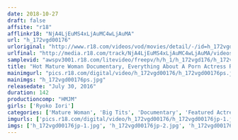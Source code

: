 ```yaml
---
date: 2018-10-27
draft: false
affsite: "r18"
afflinkr18: "NjA4LjEuMS4xLjAuMC4wLjAuMA"
url: "h_172vgd00176"
urloriginal: "http://www.r18.com/videos/vod/movies/detail/-/id=h_172vgd00176"
urlfinal: "http://media.r18.com/track/NjA4LjEuMS4xLjAuMC4wLjAuMA/videos/vod/movies/detail/-/id=h_172vgd00176"
samplevid: "awspv3001.r18.com/litevideo/freepv/h/h_1/h_172vgd176/h_172vgd176_dmb_s.mp4"
title: "Hot Mature Woman Documentary, Everything About A Porn Actress Ryoko Iori"
mainimgurl: "pics.r18.com/digital/video/h_172vgd00176/h_172vgd00176ps.jpg"
mainimgs: "h_172vgd00176ps.jpg"
releasedate: "July 30, 2016"
duration: 142
productioncomp: "HMJM"
girls: ['Ryoko Iori']
categories: ['Mature Woman', 'Big Tits', 'Documentary', 'Featured Actress', 'Gonzo', 'Hi-Def']
imgurls: ['pics.r18.com/digital/video/h_172vgd00176/h_172vgd00176jp-1.jpg', 'pics.r18.com/digital/video/h_172vgd00176/h_172vgd00176jp-2.jpg', 'pics.r18.com/digital/video/h_172vgd00176/h_172vgd00176jp-3.jpg', 'pics.r18.com/digital/video/h_172vgd00176/h_172vgd00176jp-4.jpg', 'pics.r18.com/digital/video/h_172vgd00176/h_172vgd00176jp-5.jpg', 'pics.r18.com/digital/video/h_172vgd00176/h_172vgd00176jp-6.jpg', 'pics.r18.com/digital/video/h_172vgd00176/h_172vgd00176jp-7.jpg', 'pics.r18.com/digital/video/h_172vgd00176/h_172vgd00176jp-8.jpg', 'pics.r18.com/digital/video/h_172vgd00176/h_172vgd00176jp-9.jpg', 'pics.r18.com/digital/video/h_172vgd00176/h_172vgd00176jp-10.jpg', 'pics.r18.com/digital/video/h_172vgd00176/h_172vgd00176jp-11.jpg', 'pics.r18.com/digital/video/h_172vgd00176/h_172vgd00176jp-12.jpg', 'pics.r18.com/digital/video/h_172vgd00176/h_172vgd00176jp-13.jpg', 'pics.r18.com/digital/video/h_172vgd00176/h_172vgd00176jp-14.jpg', 'pics.r18.com/digital/video/h_172vgd00176/h_172vgd00176jp-15.jpg', 'pics.r18.com/digital/video/h_172vgd00176/h_172vgd00176jp-16.jpg', 'pics.r18.com/digital/video/h_172vgd00176/h_172vgd00176jp-17.jpg', 'pics.r18.com/digital/video/h_172vgd00176/h_172vgd00176jp-18.jpg', 'pics.r18.com/digital/video/h_172vgd00176/h_172vgd00176jp-19.jpg', 'pics.r18.com/digital/video/h_172vgd00176/h_172vgd00176jp-20.jpg']
imgs: ['h_172vgd00176jp-1.jpg', 'h_172vgd00176jp-2.jpg', 'h_172vgd00176jp-3.jpg', 'h_172vgd00176jp-4.jpg', 'h_172vgd00176jp-5.jpg', 'h_172vgd00176jp-6.jpg', 'h_172vgd00176jp-7.jpg', 'h_172vgd00176jp-8.jpg', 'h_172vgd00176jp-9.jpg', 'h_172vgd00176jp-10.jpg', 'h_172vgd00176jp-11.jpg', 'h_172vgd00176jp-12.jpg', 'h_172vgd00176jp-13.jpg', 'h_172vgd00176jp-14.jpg', 'h_172vgd00176jp-15.jpg', 'h_172vgd00176jp-16.jpg', 'h_172vgd00176jp-17.jpg', 'h_172vgd00176jp-18.jpg', 'h_172vgd00176jp-19.jpg', 'h_172vgd00176jp-20.jpg']
---
```

